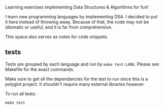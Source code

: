 Learning exercises implementing Data Structures & Algorithms for fun!

I learn new programming languages by implementing DSA. I decided to put it here
instead of throwing away. Because of that, the code may not be idiomatic or
useful, and it is far from comprehensive.

This space also serves as notes for code snippets.

## tests

Tests are grouped by each language and run by `make test-LANG`. Please see
Makefile for the exact commands.

Make sure to get all the dependancies for the test to run since this is a
polyglot project. It shouldn't require many external libraries however.

To run all tests:
```
make test
```
